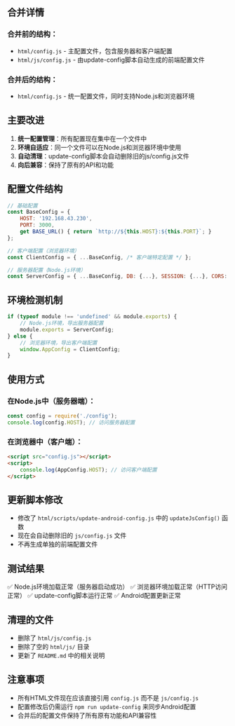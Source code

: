 

## 合并详情

### 合并前的结构：
- `html/config.js` - 主配置文件，包含服务器和客户端配置
- `html/js/config.js` - 由update-config脚本自动生成的前端配置文件

### 合并后的结构：
- `html/config.js` - 统一配置文件，同时支持Node.js和浏览器环境

## 主要改进

1. **统一配置管理**：所有配置现在集中在一个文件中
2. **环境自适应**：同一个文件可以在Node.js和浏览器环境中使用
3. **自动清理**：update-config脚本会自动删除旧的js/config.js文件
4. **向后兼容**：保持了原有的API和功能

## 配置文件结构

```javascript
// 基础配置
const BaseConfig = {
    HOST: '192.168.43.230',
    PORT: 3000,
    get BASE_URL() { return `http://${this.HOST}:${this.PORT}`; }
};

// 客户端配置（浏览器环境）
const ClientConfig = { ...BaseConfig, /* 客户端特定配置 */ };

// 服务器配置（Node.js环境）
const ServerConfig = { ...BaseConfig, DB: {...}, SESSION: {...}, CORS: {...} };
```

## 环境检测机制

```javascript
if (typeof module !== 'undefined' && module.exports) {
    // Node.js环境，导出服务器配置
    module.exports = ServerConfig;
} else {
    // 浏览器环境，导出客户端配置
    window.AppConfig = ClientConfig;
}
```

## 使用方式

### 在Node.js中（服务器端）：
```javascript
const config = require('./config');
console.log(config.HOST); // 访问服务器配置
```

### 在浏览器中（客户端）：
```html
<script src="config.js"></script>
<script>
    console.log(AppConfig.HOST); // 访问客户端配置
</script>
```

## 更新脚本修改

- 修改了 `html/scripts/update-android-config.js` 中的 `updateJsConfig()` 函数
- 现在会自动删除旧的 `js/config.js` 文件
- 不再生成单独的前端配置文件

## 测试结果

✅ Node.js环境加载正常（服务器启动成功）
✅ 浏览器环境加载正常（HTTP访问正常）
✅ update-config脚本运行正常
✅ Android配置更新正常

## 清理的文件

- 删除了 `html/js/config.js`
- 删除了空的 `html/js/` 目录
- 更新了 `README.md` 中的相关说明

## 注意事项

- 所有HTML文件现在应该直接引用 `config.js` 而不是 `js/config.js`
- 配置修改后仍需运行 `npm run update-config` 来同步Android配置
- 合并后的配置文件保持了所有原有功能和API兼容性 